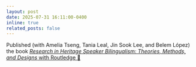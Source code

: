 ```yaml
---
layout: post
date: 2025-07-31 16:11:00-0400
inline: true
related_posts: false
---
```


Published (with Amelia Tseng, Tania Leal, Jin Sook Lee, and Belem López) the book <a href="https://doi.org/10.4324/9781003352495" target="_blank"><i>Research in Heritage Speaker Bilingualism: Theories, Methods, and Designs</i> with Routledge 📘
